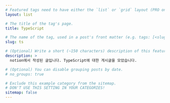 ```yaml
---
# Featured tags need to have either the `list` or `grid` layout (PRO only).
layout: list

# The title of the tag's page.
title: TypeScript

# The name of the tag, used in a post's front matter (e.g. tags: [<slug>]).
slug: ts

# (Optional) Write a short (~150 characters) description of this featured tag.
description: >
  notion에서 작성된 글입니다. TypeScript에 대한 게시글을 모았습니다.

# (Optional) You can disable grouping posts by date.
# no_groups: true

# Exclude this example category from the sitemap.
# DON'T USE THIS SETTING IN YOUR CATEGORIES!
sitemap: false
---
```

